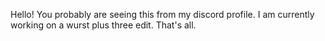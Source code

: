 Hello! You probably are seeing this from my discord profile.
I am currently working on a wurst plus three edit. That's all.
